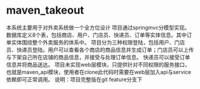 # maven_takeout
本系统主要用于对外卖系统做一个全方位设计
项目通过springmvc分模型实现。数据库定义8个表，包括商店、用户、门店员、快递员、订单等实体信息。其中订单实体围绕整个外卖服务的体系中。
项目分为三种权限登陆，包括用户、门店员、快递员登陆。用户可以查看各个商店的商品信息并生成订单；门店员可以上传与下架自己所在店铺的商品信息，并接受与处理订单信息。
快递员可以接受订单信息并将商品送达。
项目未实现web层模块，只提供针对不同权限的服务接口，也就是maven_api模块，使用者在clone此代码时需要在web层加入api与service依赖即可正常调用。
说明：项目完整版在git feature分支下
